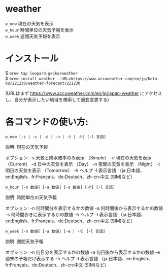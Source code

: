# weather
`w_now`  現在の天気を表示  
`w_hour` 時間単位の天気予報を表示  
`w_week` 週間天気予報を表示  

# インストール

$ `brew tap leopard-gecko/weather`  
$ `brew install weather --URL=https://www.accuweather.com/en/jp/koto-ku/221230/weather-forecast/221230`  

(URLはまず https://www.accuweather.com/en/jp/japan-weather にアクセスし、自分が表示したい地域を検索して適宜変更する)

# 各コマンドの使い方:
`w_now [-s | -c | -d | -n | -t | -h] [-l 言語]`

説明:
  現在の天気予報

オプション:
  -s    天気と降水確率のみ表示 （Simple）
  -c    現在の天気を表示       （Current）
  -d    日中の天気を表示       （Day）
  -n    夜間の天気を表示       （Night）
  -t    明日の天気を表示       （Tomorrow）
  -h    ヘルプ
  -l    表示言語
        （ja:日本語、en:English、fr:Français、de:Deutsch、zh-cn:中文 (SIM)など）
        
        
`w_hour [-n 数値] [-a 数値] [-s 数値] [-h] [-l 言語]`

説明:
  時間単位の天気予報

オプション:
  -n    何時間分を表示するかの数値
  -a    何時間後から表示するかの数値
  -s    何時間おきに表示するかの数値
  -h    ヘルプ
  -l    表示言語
        （ja:日本語、en:English、fr:Français、de:Deutsch、zh-cn:中文 (SIM)など）
        
        
`w_week [-n 数値] [-a 数値] [-e | -h] [-l 言語]`

説明:
  週間天気予報

オプション:
  -n    何日分を表示するかの数値
  -a    何日後から表示するかの数値
  -e    週末の予報だけ表示する
  -h    ヘルプ
  -l    表示言語
        （ja:日本語、en:English、fr:Français、de:Deutsch、zh-cn:中文 (SIM)など）
        
